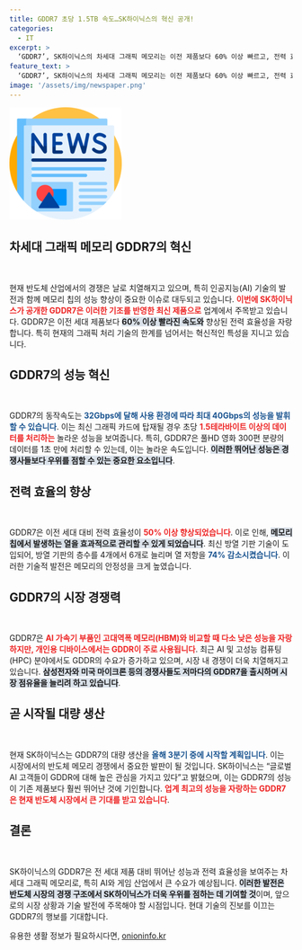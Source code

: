 ```yaml
---
title: GDDR7 초당 1.5TB 속도…SK하이닉스의 혁신 공개!
categories:
  - IT
excerpt: >
  ‘GDDR7’, SK하이닉스의 차세대 그래픽 메모리는 이전 제품보다 60% 이상 빠르고, 전력 효율도 크게 향상되었습니다. 초당 1.5TB 이상의 데이터 처리 가능, 3분기 양산 예정!
feature_text: >
  ‘GDDR7’, SK하이닉스의 차세대 그래픽 메모리는 이전 제품보다 60% 이상 빠르고, 전력 효율도 크게 향상되었습니다. 초당 1.5TB 이상의 데이터 처리 가능, 3분기 양산 예정!
image: '/assets/img/newspaper.png'
---
```


<p><img src="/assets/img/newspaper.png" alt="kimp 속보" /></p>

<h2 data-ke-size="size26">차세대 그래픽 메모리 GDDR7의 혁신</h2>

<p data-ke-size="size16">&nbsp;</p>

<p>현재 반도체 산업에서의 경쟁은 날로 치열해지고 있으며, 특히 인공지능(AI) 기술의 발전과 함께 메모리 칩의 성능 향상이 중요한 이슈로 대두되고 있습니다. <b><span style="color: #ee2323;">이번에 SK하이닉스가 공개한 GDDR7은 이러한 기조를 반영한 최신 제품으로</span></b> 업계에서 주목받고 있습니다. GDDR7은 이전 세대 제품보다 <b><span style="background-color: #21538527;">60% 이상 빨라진 속도와</span></b> 향상된 전력 효율성을 자랑합니다. 특히 현재의 그래픽 처리 기술의 한계를 넘어서는 혁신적인 특성을 지니고 있습니다.</p>

<h2 data-ke-size="size26">GDDR7의 성능 혁신</h2>

<p data-ke-size="size16">&nbsp;</p>

<p>GDDR7의 동작속도는 <b><span style="color: #1a5490;">32Gbps에 달해 사용 환경에 따라 최대 40Gbps의 성능을 발휘할 수 있습니다</span></b>. 이는 최신 그래픽 카드에 탑재될 경우 초당 <b><span style="color: #ee2323;">1.5테라바이트 이상의 데이터를 처리하는</span></b> 놀라운 성능을 보여줍니다. 특히, GDDR7은 풀HD 영화 300편 분량의 데이터를 1초 만에 처리할 수 있는데, 이는 놀라운 속도입니다. <b><span style="background-color: #21538527;">이러한 뛰어난 성능은 경쟁사들보다 우위를 점할 수 있는 중요한 요소입니다</span></b>.</p>

<h2 data-ke-size="size26">전력 효율의 향상</h2>

<p data-ke-size="size16">&nbsp;</p>

<p>GDDR7은 이전 세대 대비 전력 효율성이 <b><span style="color: #ee2323;">50% 이상 향상되었습니다</span></b>. 이로 인해, <b><span style="background-color: #21538527;">메모리 칩에서 발생하는 열을 효과적으로 관리할 수 있게 되었습니다</span></b>. 최신 방열 기판 기술이 도입되어, 방열 기판의 층수를 4개에서 6개로 늘리며 열 저항을 <b><span style="color: #1a5490;">74% 감소시켰습니다</span></b>. 이러한 기술적 발전은 메모리의 안정성을 크게 높였습니다.</p>

<h2 data-ke-size="size26">GDDR7의 시장 경쟁력</h2>

<p data-ke-size="size16">&nbsp;</p>

<p>GDDR7은 <b><span style="color: #ee2323;">AI 가속기 부품인 고대역폭 메모리(HBM)와 비교할 때 다소 낮은 성능을 자랑하지만, 개인용 디바이스에서는 GDDR이 주로 사용됩니다</span></b>. 최근 AI 및 고성능 컴퓨팅(HPC) 분야에서도 GDDR의 수요가 증가하고 있으며, 시장 내 경쟁이 더욱 치열해지고 있습니다. <b><span style="background-color: #21538527;">삼성전자와 미국 마이크론 등의 경쟁사들도 저마다의 GDDR7을 출시하며 시장 점유율을 늘리려 하고 있습니다</span></b>.</p>

<h2 data-ke-size="size26">곧 시작될 대량 생산</h2>

<p data-ke-size="size16">&nbsp;</p>

<p>현재 SK하이닉스는 GDDR7의 대량 생산을 <b><span style="color: #1a5490;">올해 3분기 중에 시작할 계획입니다</span></b>. 이는 시장에서의 반도체 메모리 경쟁에서 중요한 발판이 될 것입니다. SK하이닉스는 “글로벌 AI 고객들이 GDDR에 대해 높은 관심을 가지고 있다”고 밝혔으며, 이는 GDDR7의 성능이 기존 제품보다 훨씬 뛰어난 것에 기인합니다. <b><span style="color: #ee2323;">업계 최고의 성능을 자랑하는 GDDR7은 현재 반도체 시장에서 큰 기대를 받고 있습니다</span></b>.</p>

<h2 data-ke-size="size26">결론</h2>

<p data-ke-size="size16">&nbsp;</p>

<p>SK하이닉스의 GDDR7은 전 세대 제품 대비 뛰어난 성능과 전력 효율성을 보여주는 차세대 그래픽 메모리로, 특히 AI와 게임 산업에서 큰 수요가 예상됩니다. <b><span style="background-color: #21538527;">이러한 발전은 반도체 시장의 경쟁 구조에서 SK하이닉스가 더욱 우위를 점하는 데 기여할 것</span></b>이며, 앞으로의 시장 상황과 기술 발전에 주목해야 할 시점입니다. 현대 기술의 진보를 이끄는 GDDR7의 행보를 기대합니다.</p>
유용한 생활 정보가 필요하시다면, <a href="https://onioninfo.kr" rel="dofollow">onioninfo.kr</a>


